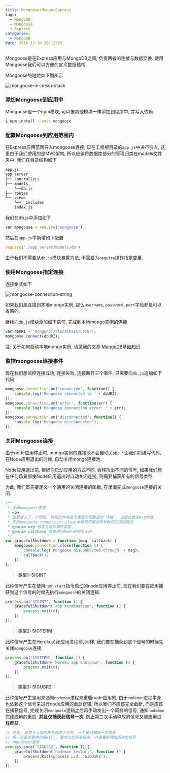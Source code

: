 ```yaml
---
title: Mongoose+Mongo+Express
tags:
  - MongoDB
  - Mongoose
  - Express
categories:
  - MongoDB
date: 2016-12-10 20:12:03
---
```



Mongoose是在Express应用与MongoDB之间, 负责两者的连接与数据交换. 使用Mongoose我们可以方便的定义数据结构.

Mongoose的地位如下图所示

![mongoose-in-mean-stack](http://ohrpyryjo.bkt.clouddn.com/public/16-12-10/36603593.jpg)

### 添加Mongoose到应用中
Mongoose是一个npm模块, 可以像其他模块一样添加到程序中, 并写入依赖

```bash
$ npm install --save mongoose
```
### 配置Mongoose到应用范围内
在Express应用范围导入mongoose连接, 应在工程根目录的`app.js`中进行引入, 这里由于我们使用的是MVC架构, 所以应该将数据库部分的管理归类在models文件夹中. 我们在目录结构如下

```bash
app.js
app_server
├── controllers
├── models
    └──db.js
├── routes
└── views
    └── _includes
    index.js
```

我们在db.js中添加如下

```javascript
var mongoose = require('mongoose')
```

然后在`app.js`中新增如下配置

```javascript
require('./app_server/models/db')
```

由于我们不需要从`db.js`模块暴露方法, 不需要为`require`操作指定变量.

### 使用Mongoose指定连接
连接格式如下

![mongoose-connection-string](http://ohrpyryjo.bkt.clouddn.com/public/16-12-10/44969620.jpg)

如果我们是连接到本地mongo实例, 那么`username`, `password`, `port`字段都是可以省略的.

继续向`db.js`模块添加如下语句, 完成到本地mongo实例的连接

```javascript
var dbURI = 'mongodb://localhost/Loc8r';
mongoose.connect(dbURI);
```

注: 关于如何启动本地mongo实例, 请见我的文章:[MongoDB基础知识][1]

### 监控mongoose连接事件
现在我们想监控连接成功, 连接失败, 连接断开三个事件, 只需要向`db.js`追加如下代码

```javascript
mongoose.connection.on('connected', function() {
    console.log('Mongoose connected to ' + dbURI);
});
mongoose.connection.on('error', function(err) {
    console.log('Mongoose connection error: ' + err);
});
mongoose.connection.on('disconnected', function() {
    console.log('Mongoose disconnected');
});
```

### 关闭Mongoose连接
由于node应用停止时, mongo实例的连接池不会自动关闭, 下面我们将编写代码, 在Node应用退出的时候, 自动关闭mongo连接池.

Node应用退出前, 根据你启动应用的方式不同, 会释放出不同的信号, 如果我们想在任何场景都使Node应用退出时自动关闭连接, 则需要捕获所有的信号类型.

为此, 我们首先要定义一个通用的关闭连接的函数, 在里面完成`mongoose`连接的关闭.

```javascript
/**
 * 关闭mongoose连接
 * <p>
 * 这里定义了一个闭包, 外层的作用是为里层的函数提供'环境', 这里也就是msg参数.
 * 否则mongoose.connection.close本身是不接收带参数的回调函数的
 * @param msg 触发关闭的事件类型
 * @param callback 负责进行Node应用的关闭
 */
var gracefulShutdown = function (msg, callback) {
    mongoose.connection.close(function () {
        console.log('Mongoose disconnected through' + msg);
        callback();
    });
};

```

> **类型1: SIGINT**

此种信号产生在使用`npm start`指令启动的node应用停止前, 现在我们要在应用捕获到这个信号的时候先执行`mongoose`的关闭逻辑.

```javascript
process.on('SIGINT', function () {
    gracefulShutdown('app termination', function () {
        process.exit(0);
    })
});
```

> **类型2: SIGTERM**

此种信号产生在Heroku关闭应用进程前, 同样, 我们要在捕获到这个信号的时候先关闭`mongoose`连接.

```javascript
process.on('SIGTERM', function () {
    gracefulShutdown('Heroku app shutdown', function () {
        process.exit(0);
    })
});
```

> **类型3: SIGUSR2**

此种信号产生是用来通知`nodemon`进程来重启node应用的, 由于`nodemon`进程本身也依赖这个信号来进行node应用的重启逻辑, 所以我们不应该完全截断, 而是应该在捕获信号, 完成关闭`mongoose`逻辑之后再手动发出一个同样的信号, 通知`nodemon`完成应用的重启. **并且仅捕获此信号一次**, 防止第二次手动释放的信号又被应用进程截获.

```javascript
// 注意, 这里与上面的程序有两点不同, 一个是只捕获一次信号
// 另一点是这里用的是kill, 要求立即结束程序, 并要重新释放同样的信号
// 供nodemon使用
process.once('SIGUSR2', function () {
    gracefulShutdown('nodemon restart', function () {
        process.kill(process.pid, 'SIGUSR2');
    })
});
```






[1]: https://congyh.github.io/2016/12/08/mongo-basic/
